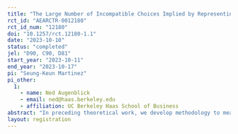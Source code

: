 ```yaml
---
title: "The Large Number of Incompatible Choices Implied by Representing Risk Preference Through Curvature"
rct_id: "AEARCTR-0012180"
rct_id_num: "12180"
doi: "10.1257/rct.12180-1.1"
date: "2023-10-10"
status: "completed"
jel: "D90, C90, D81"
start_year: "2023-10-11"
end_year: "2023-10-17"
pi: "Seung-Keun Martinez"
pi_other:
  1:
    - name: Ned Augenblick
    - email: ned@haas.berkeley.edu
    - affiliation: UC Berkeley Haas School of Business
abstract: "In preceding theoretical work, we develop methodology to measure the implied (expected) utility curvature from choices over objective lotteries. In this incentivized survey, we study the consistency of implied utility curvature over simple objective lotteries. "
layout: registration
---
```


